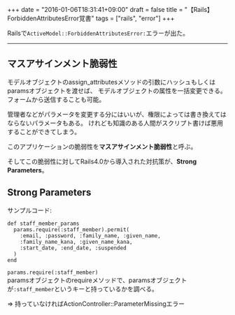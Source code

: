 +++
date = "2016-01-06T18:31:41+09:00"
draft = false
title = "【Rails】ForbiddenAttributesError覚書"
tags = ["rails", "error"]
+++

Railsで`ActiveModel::ForbiddenAttributesError:`エラーが出た。

<hr>

## マスアサインメント脆弱性

モデルオブジェクトのassign_attributesメソッドの引数にハッシュもしくはparamsオブジェクトを渡せば、
モデルオブジェクトの属性を一括変更できる。フォームから送信することも可能。

管理者などがパラメータを変更する分にはいいが、権限によっては書き換えてはならないパラメータもある。
けれども知識のある人間がスクリプト書けば悪用することができてしまう。

このアプリケーションの脆弱性を**マスアサインメント脆弱性**と呼ぶ。

そしてこの脆弱性に対してRails4.0から導入された対抗策が、**Strong Parameters**。

## Strong Parameters

サンプルコード:

```
def staff_member_params
  params.require(:staff_member).permit(
    :email, :password, :family_name, :given_name,
    :family_name_kana, :given_name_kana,
    :start_date, :end_date, :suspended
  )
end
```

`params.require(:staff_member)`  
paramsオブジェクトのrequireメソッドで、paramsオブジェクトが`:staff_member`というキーと持っているかを調べる。

=> 持っていなければActionController::ParameterMissingエラー

